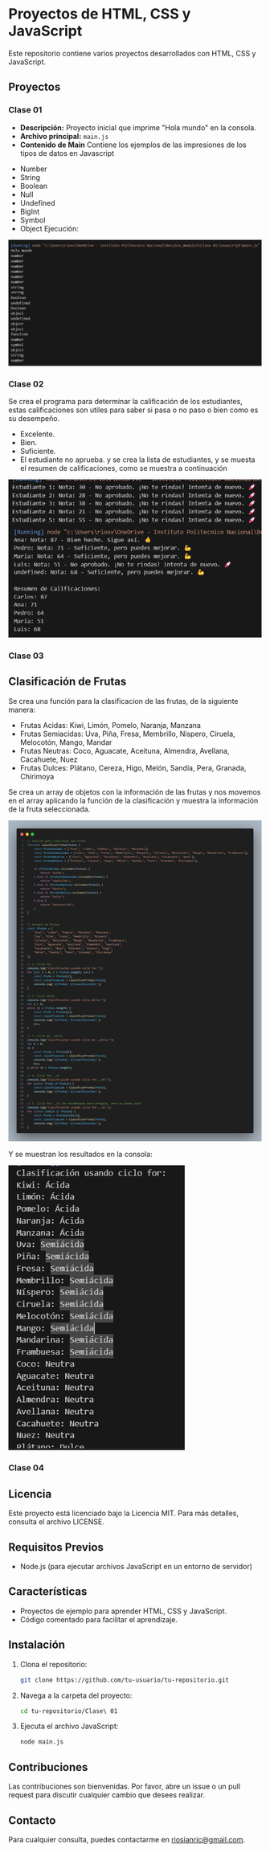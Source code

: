 # Proyectos de HTML, CSS y JavaScript

Este repositorio contiene varios proyectos desarrollados con HTML, CSS y JavaScript.

## Proyectos

### Clase 01
- **Descripción:** Proyecto inicial que imprime "Hola mundo" en la consola.
- **Archivo principal:** `main.js`
- **Contenido de Main** Contiene los ejemplos de las impresiones de los tipos de datos en Javascript
 * Number
 * String
 * Boolean
 * Null
 * Undefined
 * BigInt
 * Symbol
 * Object
Ejecución:

![Ejecución de clase 01](/imagenes/clase1.png)
### Clase 02
Se crea el programa para determinar la calificación de los estudiantes, estas calificaciones son utiles para saber si pasa o no paso o bien como es su desempeño.
* Excelente.
* Bien.
* Suficiente.
* El estudiante no aprueba.
y se crea la lista de estudiantes, y se muesta el resumen de calificaciones, como se muestra a continuación

![Ejecución de clase 01](/imagenes/clase2.png)


### Clase 03

## Clasificación de Frutas

Se crea una función para la clasificacion de las frutas, de la siguiente manera:

* Frutas Acidas: Kiwi, Limón, Pomelo, Naranja, Manzana
* Frutas Semiacidas: Uva, Piña, Fresa, Membrillo, Níspero, Ciruela, Melocotón, Mango, Mandar
* Frutas Neutras: Coco, Aguacate, Aceituna, Almendra, Avellana, Cacahuete, Nuez
* Frutas Dulces: Plátano, Cereza, Higo, Melón, Sandía, Pera, Granada, Chirimoya

Se crea un array de objetos con la información de las frutas y nos movemos en el array aplicando la función de la clasificación y muestra la información de la fruta seleccionada.

![Ejemplo de clase 04](/imagenes/arrays.png)

Y se muestran los resultados en la consola:

![Ejecución de clase 04](/imagenes/array_console.png)

### Clase 04



## Licencia

Este proyecto está licenciado bajo la Licencia MIT. Para más detalles, consulta el archivo LICENSE.

## Requisitos Previos

- Node.js (para ejecutar archivos JavaScript en un entorno de servidor)

## Características

- Proyectos de ejemplo para aprender HTML, CSS y JavaScript.
- Código comentado para facilitar el aprendizaje.

## Instalación

1. Clona el repositorio:
    ```sh
    git clone https://github.com/tu-usuario/tu-repositorio.git
    ```
2. Navega a la carpeta del proyecto:
    ```sh
    cd tu-repositorio/Clase\ 01
    ```
3. Ejecuta el archivo JavaScript:
    ```sh
    node main.js
    ```


## Contribuciones

Las contribuciones son bienvenidas. Por favor, abre un issue o un pull request para discutir cualquier cambio que desees realizar.

## Contacto

Para cualquier consulta, puedes contactarme en [riosianric@gmail.com](mailto:riosianric@gmail.com).